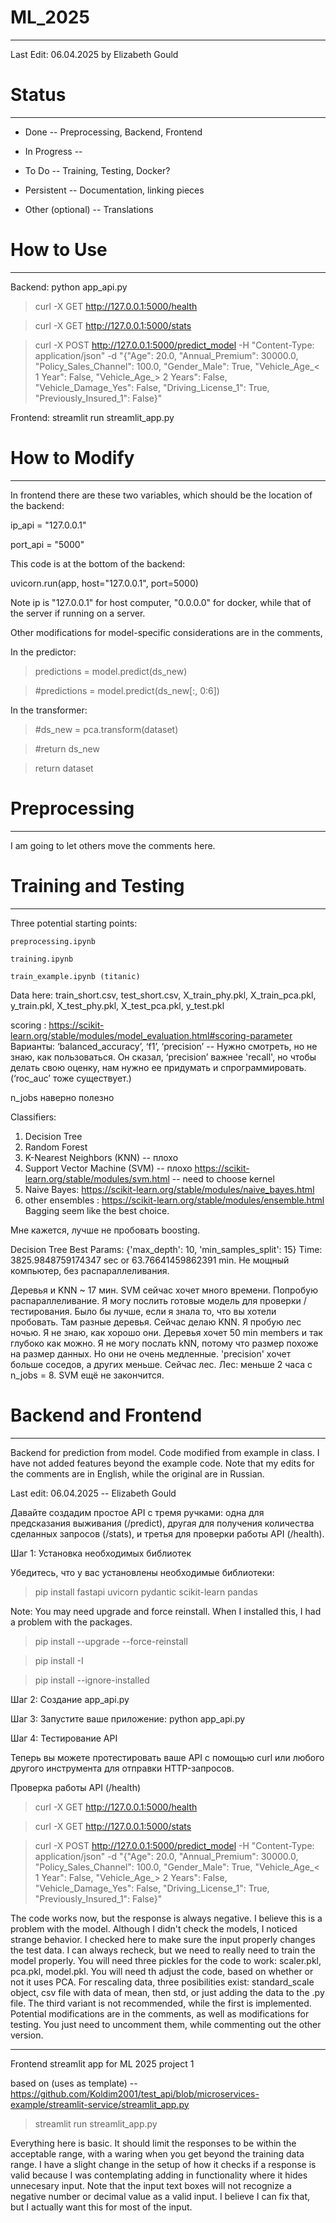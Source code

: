 # ML_2025
---

Last Edit: 06.04.2025 by Elizabeth Gould


# Status
---

* Done -- Preprocessing, Backend, Frontend
* In Progress -- 
* To Do -- Training, Testing, Docker?
* Persistent -- Documentation, linking pieces

* Other (optional) -- Translations

# How to Use
---

Backend: python app_api.py

 > curl -X GET http://127.0.0.1:5000/health

 > curl -X GET http://127.0.0.1:5000/stats

 > curl -X POST http://127.0.0.1:5000/predict_model -H "Content-Type: application/json" -d "{\"Age\": 20.0, \"Annual_Premium\": 30000.0, \"Policy_Sales_Channel\": 100.0, \"Gender_Male\": True, \"Vehicle_Age_< 1 Year\": False,  \"Vehicle_Age_> 2 Years\": False,  \"Vehicle_Damage_Yes\": False,  \"Driving_License_1\": True,  \"Previously_Insured_1\": False}"

Frontend: streamlit run streamlit_app.py


# How to Modify
---

In frontend there are these two variables, which should be the location of the backend:

 ip_api = "127.0.0.1"

 port_api = "5000"

This code is at the bottom of the backend:

 uvicorn.run(app, host="127.0.0.1", port=5000)

Note ip is "127.0.0.1" for host computer, "0.0.0.0" for docker, while that of the server if running on a server.


Other modifications for model-specific considerations are in the comments, 

In the predictor:

 > predictions = model.predict(ds_new)
 
 > #predictions = model.predict(ds_new[:, 0:6])

In the transformer:

 > #ds_new = pca.transform(dataset)

 > #return ds_new

 > return dataset


# Preprocessing
---

I am going to let others move the comments here.

# Training and Testing
---

Three potential starting points:

    preprocessing.ipynb 

    training.ipynb

    train_example.ipynb (titanic)

Data here: train_short.csv, test_short.csv, X_train_phy.pkl, X_train_pca.pkl, y_train.pkl, X_test_phy.pkl, X_test_pca.pkl, y_test.pkl

scoring : https://scikit-learn.org/stable/modules/model_evaluation.html#scoring-parameter Варианты: ‘balanced_accuracy’, ‘f1’, ‘precision’ -- Нужно смотреть, но не знаю, как пользоваться. Он сказал, ‘precision’  важнее 'recall', но чтобы делать свою оценку, нам нужно ее придумать и спрограммировать. 
(‘roc_auc’ тоже существует.)

n_jobs наверно полезно

Classifiers:
1. Decision Tree
2. Random Forest
3. K-Nearest Neighbors (KNN) -- плохо
4. Support Vector Machine (SVM) -- плохо 
https://scikit-learn.org/stable/modules/svm.html -- need to choose kernel
5. Naive Bayes: https://scikit-learn.org/stable/modules/naive_bayes.html
6. other ensembles : https://scikit-learn.org/stable/modules/ensemble.html
Bagging seem like the best choice.

Мне кажется, лучше не пробовать boosting.

Decision Tree Best Params: {'max_depth': 10, 'min_samples_split': 15} Time:  3825.9848759174347  sec or  63.76641459862391 min. Не мощный компьютер, без распараллеливания.

Деревья и KNN ~ 17 мин. SVM сейчас хочет много времени. Попробую распараллеливание. Я могу послить готовые модель для проверки / тестирования. Было бы лучше, если я знала то, что вы хотели пробовать. Там разные деревья. Сейчас делаю KNN. Я пробую лес ночью. Я не знаю, как хорошо они. Деревья хочет 50 min members и так глубоко как можно. Я не могу послать kNN, потому что размер похоже на размер данных. Но они не очень медленные. 'precision' хочет больше соседов, а других меньше. Сейчас лес. Лес: меньше 2 часа с n_jobs = 8. SVM ещё не закончится.

# Backend and Frontend
---

Backend for prediction from model. Code modified from example in class. I have not added features beyond the example code. Note that my edits for the comments are in English, while the original are in Russian.

Last edit: 06.04.2025 -- Elizabeth Gould

Давайте создадим простое API с тремя ручками: одна для предсказания выживания (/predict), другая для получения количества сделанных запросов (/stats), и третья для проверки работы API (/health).

Шаг 1: Установка необходимых библиотек

Убедитесь, что у вас установлены необходимые библиотеки:

 > pip install fastapi uvicorn pydantic scikit-learn pandas

Note: You may need upgrade and force reinstall. When I installed this, I had a problem with the packages.

 > pip install --upgrade --force-reinstall <package>

 > pip install -I <package>

 > pip install --ignore-installed <package>

Шаг 2: Создание app_api.py

Шаг 3: Запустите ваше приложение: python app_api.py

Шаг 4: Тестирование API

Теперь вы можете протестировать ваше API с помощью curl или любого другого инструмента для отправки HTTP-запросов.

Проверка работы API (/health)

 > curl -X GET http://127.0.0.1:5000/health

 > curl -X GET http://127.0.0.1:5000/stats

 > curl -X POST http://127.0.0.1:5000/predict_model -H "Content-Type: application/json" -d "{\"Age\": 20.0, \"Annual_Premium\": 30000.0, \"Policy_Sales_Channel\": 100.0, \"Gender_Male\": True, \"Vehicle_Age_< 1 Year\": False,  \"Vehicle_Age_> 2 Years\": False,  \"Vehicle_Damage_Yes\": False,  \"Driving_License_1\": True,  \"Previously_Insured_1\": False}"
    
The code works now, but the response is always negative. I believe this is a problem with the model. Although I didn't check the models, I noticed strange behavior. I checked here to make sure the input properly changes the test data. I can always recheck, but we need to really need to train the model properly. You will need three pickles for the code to work: scaler.pkl, pca.pkl, model.pkl. You will need th adjust the code, based on whether or not it uses PCA. For rescaling data, three posibilities exist: standard_scale object, csv file with data of mean, then std, or just adding the data to the .py file. The third variant is not recommended, while the first is implemented. Potential modifications are in the comments, as well as modifications for testing. You just need to uncomment them, while commenting out the other version.

---

Frontend streamlit app for ML 2025 project 1

based on (uses as template) -- 
https://github.com/Koldim2001/test_api/blob/microservices-example/streamlit-service/streamlit_app.py

 > streamlit run streamlit_app.py

Everything here is basic. It should limit the responses to be within the acceptable range, with a waring when you get beyond the training data range. I have a slight change in the setup of how it checks if a response is valid because I was contemplating adding in functionality where it hides unnecesary input. Note that the input text boxes will not recognize a negative number or decimal value as a valid input. I believe I can fix that, but I actually want this for most of the input.


